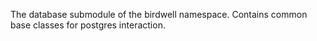The database submodule of the birdwell namespace. Contains common base classes for postgres interaction.
